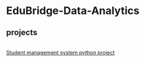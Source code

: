  # EduBridge-Data-Analytics
<html>
  <head>
     <h2>projects</h2>
  </head>
  <body>
    <a href="https://github.com/Prasannaec26/EduBridge-Data-Analytics/blob/main/Projects/Student%20management%20system%20python%20project.ipynb"> <br /> Student management system python project </a>
  </body>
</html>
    

